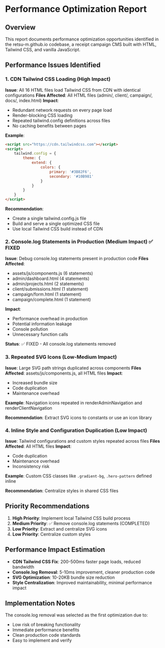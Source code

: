 # Performance Optimization Report

## Overview
This report documents performance optimization opportunities identified in the retsu-m.github.io codebase, a receipt campaign CMS built with HTML, Tailwind CSS, and vanilla JavaScript.

## Performance Issues Identified

### 1. CDN Tailwind CSS Loading (High Impact)
**Issue**: All 16 HTML files load Tailwind CSS from CDN with identical configurations
**Files Affected**: All HTML files (admin/, client/, campaign/, docs/, index.html)
**Impact**: 
- Redundant network requests on every page load
- Render-blocking CSS loading
- Repeated tailwind.config definitions across files
- No caching benefits between pages

**Example**:
```html
<script src="https://cdn.tailwindcss.com"></script>
<script>
    tailwind.config = {
        theme: {
            extend: {
                colors: {
                    primary: '#3B82F6',
                    secondary: '#10B981'
                }
            }
        }
    }
</script>
```

**Recommendation**: 
- Create a single tailwind.config.js file
- Build and serve a single optimized CSS file
- Use local Tailwind CSS build instead of CDN

### 2. Console.log Statements in Production (Medium Impact) ✅ FIXED
**Issue**: Debug console.log statements present in production code
**Files Affected**:
- assets/js/components.js (6 statements)
- admin/dashboard.html (4 statements)
- admin/projects.html (2 statements)
- client/submissions.html (1 statement)
- campaign/form.html (1 statement)
- campaign/complete.html (1 statement)

**Impact**:
- Performance overhead in production
- Potential information leakage
- Console pollution
- Unnecessary function calls

**Status**: ✅ FIXED - All console.log statements removed

### 3. Repeated SVG Icons (Low-Medium Impact)
**Issue**: Large SVG path strings duplicated across components
**Files Affected**: assets/js/components.js, all HTML files
**Impact**:
- Increased bundle size
- Code duplication
- Maintenance overhead

**Example**: Navigation icons repeated in renderAdminNavigation and renderClientNavigation

**Recommendation**: Extract SVG icons to constants or use an icon library

### 4. Inline Style and Configuration Duplication (Low Impact)
**Issue**: Tailwind configurations and custom styles repeated across files
**Files Affected**: All HTML files
**Impact**:
- Code duplication
- Maintenance overhead
- Inconsistency risk

**Example**: Custom CSS classes like `.gradient-bg`, `.hero-pattern` defined inline

**Recommendation**: Centralize styles in shared CSS files

## Priority Recommendations

1. **High Priority**: Implement local Tailwind CSS build process
2. **Medium Priority**: ✅ Remove console.log statements (COMPLETED)
3. **Low Priority**: Extract and centralize SVG icons
4. **Low Priority**: Centralize custom styles

## Performance Impact Estimation

- **CDN Tailwind CSS Fix**: 200-500ms faster page loads, reduced bandwidth
- **Console.log Removal**: 5-10ms improvement, cleaner production code
- **SVG Optimization**: 10-20KB bundle size reduction
- **Style Centralization**: Improved maintainability, minimal performance impact

## Implementation Notes

The console.log removal was selected as the first optimization due to:
- Low risk of breaking functionality
- Immediate performance benefits
- Clean production code standards
- Easy to implement and verify
